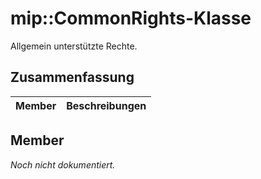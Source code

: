 # <a name="class-mipcommonrights"></a>mip::CommonRights-Klasse 
Allgemein unterstützte Rechte.
  
## <a name="summary"></a>Zusammenfassung
 Member                        | Beschreibungen                                
--------------------------------|---------------------------------------------
  
## <a name="members"></a>Member
_Noch nicht dokumentiert._
